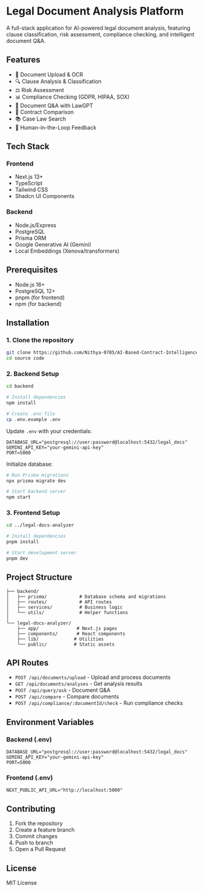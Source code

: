 # Legal Document Analysis Platform

A full-stack application for AI-powered legal document analysis, featuring clause classification, risk assessment, compliance checking, and intelligent document Q&A.

## Features

- 📄 Document Upload & OCR
- 🔍 Clause Analysis & Classification 
- ⚖️ Risk Assessment
- 📊 Compliance Checking (GDPR, HIPAA, SOX)
- 💬 Document Q&A with LawGPT
- 🔄 Contract Comparison
- 📚 Case Law Search
- 🤝 Human-in-the-Loop Feedback

## Tech Stack

### Frontend
- Next.js 13+
- TypeScript
- Tailwind CSS
- Shadcn UI Components

### Backend
- Node.js/Express
- PostgreSQL
- Prisma ORM
- Google Generative AI (Gemini)
- Local Embeddings (Xenova/transformers)

## Prerequisites

- Node.js 16+
- PostgreSQL 12+
- pnpm (for frontend)
- npm (for backend)

## Installation

### 1. Clone the repository

```bash
git clone https://github.com/Nithya-0705/AI-Based-Contract-Intelligence-And-Compliance-Suite.git
cd source code
```

### 2. Backend Setup

```bash
cd backend

# Install dependencies
npm install

# Create .env file
cp .env.example .env
```

Update `.env` with your credentials:

```env
DATABASE_URL="postgresql://user:password@localhost:5432/legal_docs"
GEMINI_API_KEY="your-gemini-api-key"
PORT=5000
```

Initialize database:

```bash
# Run Prisma migrations
npx prisma migrate dev

# Start backend server
npm start
```

### 3. Frontend Setup

```bash
cd ../legal-docs-analyzer

# Install dependencies
pnpm install

# Start development server
pnpm dev
```

## Project Structure

```
├── backend/
│   ├── prisma/            # Database schema and migrations
│   ├── routes/            # API routes
│   ├── services/          # Business logic
│   └── utils/             # Helper functions
│
└── legal-docs-analyzer/
    ├── app/              # Next.js pages
    ├── components/       # React components
    ├── lib/             # Utilities
    └── public/          # Static assets
```

## API Routes

- `POST /api/documents/upload` - Upload and process documents
- `GET /api/documents/analyses` - Get analysis results
- `POST /api/query/ask` - Document Q&A
- `POST /api/compare` - Compare documents
- `POST /api/compliance/:documentId/check` - Run compliance checks

## Environment Variables

### Backend (.env)
```env
DATABASE_URL="postgresql://user:password@localhost:5432/legal_docs"
GEMINI_API_KEY="your-gemini-api-key"
PORT=5000
```

### Frontend (.env)
```env
NEXT_PUBLIC_API_URL="http://localhost:5000"
```

## Contributing

1. Fork the repository
2. Create a feature branch
3. Commit changes
4. Push to branch
5. Open a Pull Request

## License

MIT License